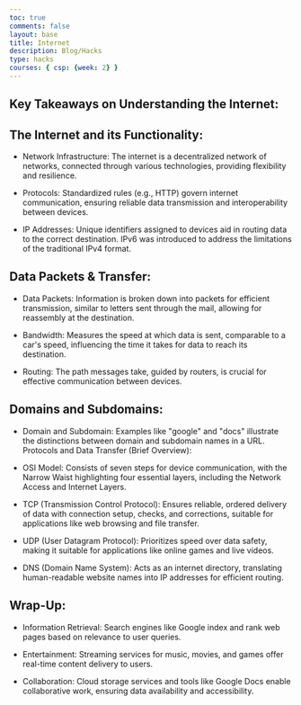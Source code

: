 ```yaml
---
toc: true
comments: false
layout: base
title: Internet
description: Blog/Hacks
type: hacks
courses: { csp: {week: 2} }
---
```



## Key Takeaways on Understanding the Internet:

## The Internet and its Functionality:

- Network Infrastructure: The internet is a decentralized network of networks, connected through various technologies, providing flexibility and resilience.

- Protocols: Standardized rules (e.g., HTTP) govern internet communication, ensuring reliable data transmission and interoperability between devices.

- IP Addresses: Unique identifiers assigned to devices aid in routing data to the correct destination. IPv6 was introduced to address the limitations of the traditional IPv4 format.

## Data Packets & Transfer:

- Data Packets: Information is broken down into packets for efficient transmission, similar to letters sent through the mail, allowing for reassembly at the destination.

- Bandwidth: Measures the speed at which data is sent, comparable to a car's speed, influencing the time it takes for data to reach its destination.

- Routing: The path messages take, guided by routers, is crucial for effective communication between devices.

## Domains and Subdomains:

- Domain and Subdomain: Examples like "google" and "docs" illustrate the distinctions between domain and subdomain names in a URL.
Protocols and Data Transfer (Brief Overview):

- OSI Model: Consists of seven steps for device communication, with the Narrow Waist highlighting four essential layers, including the Network Access and Internet Layers.

- TCP (Transmission Control Protocol): Ensures reliable, ordered delivery of data with connection setup, checks, and corrections, suitable for applications like web browsing and file transfer.

- UDP (User Datagram Protocol): Prioritizes speed over data safety, making it suitable for applications like online games and live videos.

- DNS (Domain Name System): Acts as an internet directory, translating human-readable website names into IP addresses for efficient routing.

## Wrap-Up:

- Information Retrieval: Search engines like Google index and rank web pages based on relevance to user queries.

- Entertainment: Streaming services for music, movies, and games offer real-time content delivery to users.

- Collaboration: Cloud storage services and tools like Google Docs enable collaborative work, ensuring data availability and accessibility.
